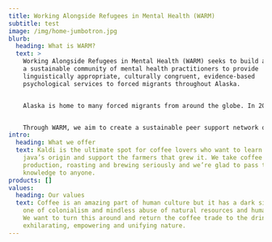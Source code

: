 ```yaml
---
title: Working Alongside Refugees in Mental Health (WARM)
subtitle: test
image: /img/home-jumbotron.jpg
blurb:
  heading: What is WARM?
  text: >
    Working Alongside Refugees in Mental Health (WARM) seeks to build and foster
    a sustainable community of mental health practitioners to provide
    linguistically appropriate, culturally congruent, evidence-based
    psychological services to forced migrants throughout Alaska. 


    Alaska is home to many forced migrants from around the globe. In 2021 alone, Refugee Assistance and Immigration Services (RAIS), our state's sole refugee resettlement center, provided services to 460 refugees from more than 25 countries across the state. Many additional forced migrants, including asylum-seekers and refugees who resettled years prior, also live here.  There is great need for mental health services and yet few mental health practitioners are trained to meet the unique needs of forced migrants.


    Through WARM, we aim to create a sustainable peer support network of mental health practitioners who feel prepared to work with forced migrants to address mental health issues throughout the state. 
intro:
  heading: What we offer
  text: Kaldi is the ultimate spot for coffee lovers who want to learn about their
    java’s origin and support the farmers that grew it. We take coffee
    production, roasting and brewing seriously and we’re glad to pass that
    knowledge to anyone.
products: []
values:
  heading: Our values
  text: Coffee is an amazing part of human culture but it has a dark side too –
    one of colonialism and mindless abuse of natural resources and human lives.
    We want to turn this around and return the coffee trade to the drink’s
    exhilarating, empowering and unifying nature.
---
```

